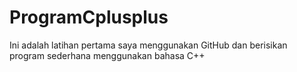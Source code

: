 # ProgramCplusplus
Ini adalah latihan pertama saya menggunakan GitHub dan berisikan program sederhana menggunakan bahasa C++
